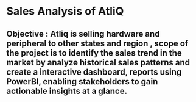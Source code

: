 # Sales Analysis of AtliQ 
## Objective : Atliq is selling hardware and peripheral to other states and region , scope of the project is to identify the sales trend in the market by analyze historical sales patterns and create a interactive dashboard, reports using PowerBI, enabling stakeholders to gain actionable insights at a glance. 
